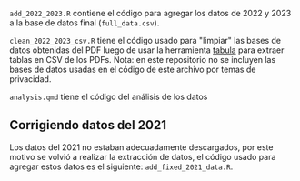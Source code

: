 
`add_2022_2023.R` contiene el código para agregar los datos de 2022 y 2023 a la base de datos final (`full_data.csv`).

`clean_2022_2023_csv.R` tiene el código usado para "limpiar" las bases de datos obtenidas del PDF luego de usar la herramienta [tabula](https://tabula.technology/) para extraer tablas en CSV de los PDFs. Nota: en este repositorio no se incluyen las bases de datos usadas en el código de este archivo por temas de privacidad.

`analysis.qmd` tiene el código del análisis de los datos

## Corrigiendo datos del 2021

Los datos del 2021 no estaban adecuadamente descargados, por este motivo se volvió a realizar la extracción de datos, el código usado para agregar estos datos es el siguiente: `add_fixed_2021_data.R`.

